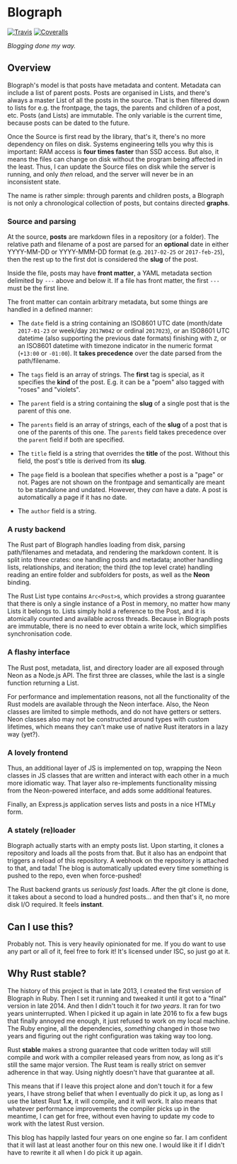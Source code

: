 # Blograph

[![Travis](https://img.shields.io/travis/passcod/blograph.svg)](https://travis-ci.org/passcod/blograph)
[![Coveralls](https://img.shields.io/coveralls/passcod/blograph.svg?style=flat-square)](https://coveralls.io/github/passcod/blograph)

_Blogging done my way._

## Overview

Blograph's model is that posts have metadata and content. Metadata can include
a list of parent posts. Posts are organised in Lists, and there's always a
master List of all the posts in the source. That is then filtered down to lists
for e.g. the frontpage, the tags, the parents and children of a post, etc.
Posts (and Lists) are immutable. The only variable is the current time, because
posts can be dated to the future.

Once the Source is first read by the library, that's it, there's no more
dependency on files on disk. Systems engineering tells you why this is
important: RAM access is **four times faster** than SSD access. But also, it
means the files can change on disk without the program being affected in the
least. Thus, I can update the Source files on disk while the server is running,
and only _then_ reload, and the server will never be in an inconsistent state.

The name is rather simple: through parents and children posts, a Blograph is
not only a chronological collection of posts, but contains directed **graphs**.

### Source and parsing

At the source, **posts** are markdown files in a repository (or a folder). The
relative path and filename of a post are parsed for an **optional** date in
either YYYY-MM-DD or YYYY-MMM-DD format (e.g. `2017-02-25` or `2017-feb-25`),
then the rest up to the first dot is considered the **slug** of the post.

Inside the file, posts may have **front matter**, a YAML metadata section
delimited by `---` above and below it. If a file has front matter, the first
`---` must be the first line.

The front matter can contain arbitrary metadata, but some things are handled
in a defined manner:

- The `date` field is a string containing an ISO8601 UTC date (month/date
  `2017-01-23` or week/day `2017W042` or ordinal `2017023`), or an ISO8601 UTC
  datetime (also supporting the previous date formats) finishing with `Z`, or
  an ISO8601 datetime with timezone indicator in the numeric format (`+13:00`
  or `-01:00`). It **takes precedence** over the date parsed from the
  path/filename.

- The `tags` field is an array of strings. The **first** tag is special, as it
  specifies the **kind** of the post. E.g. it can be a "poem" also tagged with
  "roses" and "violets".

- The `parent` field is a string containing the **slug** of a single post that
  is the parent of this one.

- The `parents` field is an array of strings, each of the **slug** of a post
  that is one of the parents of this one. The `parents` field takes precedence
  over the `parent` field if both are specified.

- The `title` field is a string that overrides the **title** of the post.
  Without this field, the post's title is derived from its **slug**.

- The `page` field is a boolean that specifies whether a post is a "page" or
  not. Pages are not shown on the frontpage and semantically are meant to be
  standalone and undated. However, they *can* have a date. A post is
  automatically a page if it has no date.

- The `author` field is a string.

### A rusty backend

The Rust part of Blograph handles loading from disk, parsing path/filenames and
metadata, and rendering the markdown content. It is split into three crates:
one handling posts and metadata; another handling lists, relationships, and
iteration; the third (the top level crate) handling reading an entire folder
and subfolders for posts, as well as the **Neon** binding.

The Rust List type contains `Arc<Post>`s, which provides a strong guarantee
that there is only a single instance of a Post in memory, no matter how many
Lists it belongs to. Lists simply hold a reference to the Post, and it is
atomically counted and available across threads. Because in Blograph posts are
immutable, there is no need to ever obtain a write lock, which simplifies
synchronisation code.

### A flashy interface

The Rust post, metadata, list, and directory loader are all exposed through
Neon as a Node.js API. The first three are classes, while the last is a single
function returning a List.

For performance and implementation reasons, not all the functionality of the
Rust models are available through the Neon interface. Also, the Neon classes
are limited to simple methods, and do not have getters or setters. Neon classes
also may not be constructed around types with custom lifetimes, which means
they can't make use of native Rust iterators in a lazy way (yet?).

### A lovely frontend

Thus, an additional layer of JS is implemented on top, wrapping the Neon
classes in JS classes that are written and interact with each other in a much
more idiomatic way. That layer also re-implements functionality missing from
the Neon-powered interface, and adds some additional features.

Finally, an Express.js application serves lists and posts in a nice HTMLy form.

### A stately (re)loader

Blograph actually starts with an empty posts list. Upon starting, it clones a
repository and loads all the posts from that. But it also has an endpoint that
triggers a reload of this repository. A webhook on the repository is attached
to that, and tada! The blog is automatically updated every time something is
pushed to the repo, even when force-pushed!

The Rust backend grants us _seriously fast_ loads. After the git clone is done,
it takes about a second to load a hundred posts… and then that's it, no more
disk I/O required. It feels **instant**.

## Can I use this?

Probably not. This is very heavily opinionated for me. If you do want to use
any part or all of it, feel free to fork it! It's licensed under ISC, so just
go at it.

## Why Rust stable?

The history of this project is that in late 2013, I created the first version
of Blograph in Ruby. Then I set it running and tweaked it until it got to a
"final" version in late 2014. And then I didn't touch it for _two years_. It
ran for two years uninterrupted. When I picked it up again in late 2016 to fix
a few bugs that finally annoyed me enough, it just refused to work on my local
machine. The Ruby engine, all the dependencies, _something_ changed in those
two years and figuring out the right configuration was taking way too long.

Rust **stable** makes a strong guarantee that code written today will still
compile and work with a compiler released years from now, as long as it's still
the same major version. The Rust team is really strict on semver adherence in
that way. Using nightly doesn't have that guarantee at all.

This means that if I leave this project alone and don't touch it for a few
years, I have strong belief that when I eventually do pick it up, as long as I
use the latest Rust **1.x**, it will compile, and it will work. It also means
that whatever performance improvements the compiler picks up in the meantime, I
can get for free, without even having to update my code to work with the latest
Rust version.

This blog has happily lasted four years on one engine so far. I am confident
that it will last at least another four on this new one. I would like it if I
didn't have to rewrite it all when I do pick it up again.
